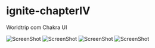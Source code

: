 # ignite-chapterIV
Worldtrip com Chakra UI

![ScreenShot](https://github.com/brunafinSD/ignite-chapterIV/blob/main/src/web-inicio.png?raw=true)
![ScreenShot](https://github.com/brunafinSD/ignite-chapterIV/blob/main/src/web-continente.png?raw=true)
![ScreenShot](https://github.com/brunafinSD/ignite-chapterIV/blob/main/src/mobile-inicio.png?raw=true)
![ScreenShot](https://github.com/brunafinSD/ignite-chapterIV/blob/main/src/mobile-continente.png?raw=true)
